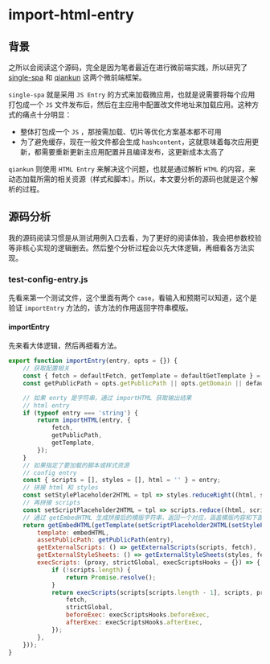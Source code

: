 # import-html-entry

## 背景

之所以会阅读这个源码，完全是因为笔者最近在进行微前端实践，所以研究了 [single-spa](https://github.com/single-spa/single-spa) 和 [qiankun](https://github.com/umijs/qiankun) 这两个微前端框架。

`single-spa` 就是采用 `JS Entry` 的方式来加载微应用，也就是说需要将每个应用打包成一个 `JS` 文件发布后，然后在主应用中配置改文件地址来加载应用。这种方式的痛点十分明显：
- 整体打包成一个 `JS` ，那按需加载、切片等优化方案基本都不可用
- 为了避免缓存，现在一般文件都会生成 `hashcontent`，这就意味着每次应用更新，都需要重新更新主应用配置并且编译发布，这更新成本太高了

`qiankun` 则使用 `HTML Entry` 来解决这个问题，也就是通过解析 `HTML` 的内容，来动态加载所需的相关资源（样式和脚本）。所以，本文要分析的源码也就是这个解析的过程。

## 源码分析

我的源码阅读习惯是从测试用例入口去看，为了更好的阅读体验，我会把参数校验等非核心实现的逻辑删去。然后整个分析过程会以先大体逻辑，再细看各方法实现。

### test-config-entry.js

先看来第一个测试文件，这个里面有两个 `case`，看输入和预期可以知道，这个是验证 `importEntry` 方法的，该方法的作用返回字符串模版。

#### importEntry

先来看大体逻辑，然后再细看方法。

```javascript
export function importEntry(entry, opts = {}) {
    // 获取配置相关
	const { fetch = defaultFetch, getTemplate = defaultGetTemplate } = opts;
	const getPublicPath = opts.getPublicPath || opts.getDomain || defaultGetPublicPath;

	// 如果 enrty 是字符串，通过 importHTML 获取输出结果
	// html entry
	if (typeof entry === 'string') {
		return importHTML(entry, {
			fetch,
			getPublicPath,
			getTemplate,
		});
	}
    // 如果指定了要加载的脚本或样式资源
	// config entry
    const { scripts = [], styles = [], html = '' } = entry;
    // 拼接 html 和 styles
    const setStylePlaceholder2HTML = tpl => styles.reduceRight((html, styleSrc) => `${genLinkReplaceSymbol(styleSrc)}${html}`, tpl);
    // 再拼接 scripts
    const setScriptPlaceholder2HTML = tpl => scripts.reduce((html, scriptSrc) => `${html}${genScriptReplaceSymbol(scriptSrc)}`, tpl);
    // 通过 getEmbedHTML 生成拼接后的模版字符串，返回一个对应，涵盖模版内容和下面的方法及参数
    return getEmbedHTML(getTemplate(setScriptPlaceholder2HTML(setStylePlaceholder2HTML(html))), styles, { fetch }).then(embedHTML => ({
        template: embedHTML,
        assetPublicPath: getPublicPath(entry),
        getExternalScripts: () => getExternalScripts(scripts, fetch),
        getExternalStyleSheets: () => getExternalStyleSheets(styles, fetch),
        execScripts: (proxy, strictGlobal, execScriptsHooks = {}) => {
            if (!scripts.length) {
                return Promise.resolve();
            }
            return execScripts(scripts[scripts.length - 1], scripts, proxy, {
                fetch,
                strictGlobal,
                beforeExec: execScriptsHooks.beforeExec,
                afterExec: execScriptsHooks.afterExec,
            });
        },
    }));
}
```
